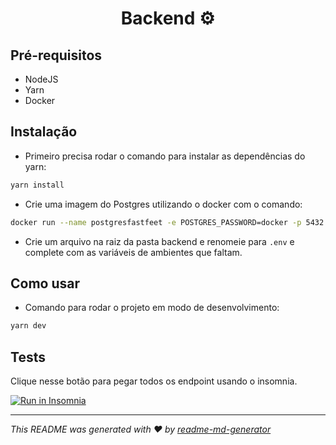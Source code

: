 <h1 align="center">Backend ⚙️</h1>

## Pré-requisitos

- NodeJS
- Yarn
- Docker

## Instalação

- Primeiro precisa rodar o comando para instalar as dependências do yarn:

```sh
yarn install
```

- Crie uma imagem do Postgres utilizando o docker com o comando:

```sh
docker run --name postgresfastfeet -e POSTGRES_PASSWORD=docker -p 5432:5432 -d -t postgres
```

- Crie um arquivo na raiz da pasta backend e renomeie para `.env` e complete com as variáveis de ambientes que faltam.

## Como usar

- Comando para rodar o projeto em modo de desenvolvimento:

```sh
yarn dev
```

## Tests

Clique nesse botão para pegar todos os endpoint usando o insomnia.

<a href="https://insomnia.rest/run/?label=git%40github.com%3Aestevaowat%2Ffastfeet.git&uri=https%3A%2F%2Fraw.githubusercontent.com%2Festevaowat%2Ffastfeet%2Fmaster%2Fbackend%2Finsomnia_requests.json" target="_blank"><img src="https://insomnia.rest/images/run.svg" alt="Run in Insomnia"></a>

---

_This README was generated with ❤️ by [readme-md-generator](https://github.com/kefranabg/readme-md-generator)_
